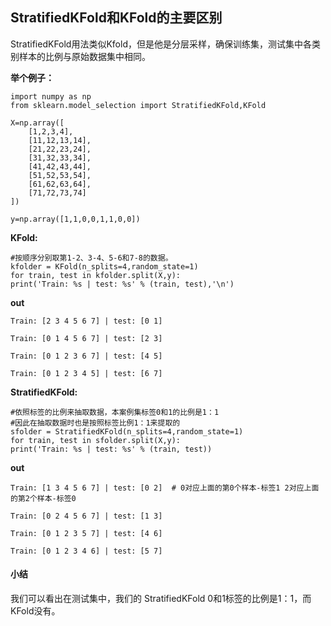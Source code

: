 ## StratifiedKFold和KFold的主要区别

StratifiedKFold用法类似Kfold，但是他是分层采样，确保训练集，测试集中各类别样本的比例与原始数据集中相同。

__举个例子：__

    import numpy as np
    from sklearn.model_selection import StratifiedKFold,KFold

    X=np.array([
        [1,2,3,4],
        [11,12,13,14],
        [21,22,23,24],
        [31,32,33,34],
        [41,42,43,44],
        [51,52,53,54],
        [61,62,63,64],
        [71,72,73,74]
    ])

    y=np.array([1,1,0,0,1,1,0,0])


__KFold:__

    #按顺序分别取第1-2、3-4、5-6和7-8的数据。
    kfolder = KFold(n_splits=4,random_state=1)
    for train, test in kfolder.split(X,y):
    print('Train: %s | test: %s' % (train, test),'\n')

__out__

    Train: [2 3 4 5 6 7] | test: [0 1] 

    Train: [0 1 4 5 6 7] | test: [2 3] 

    Train: [0 1 2 3 6 7] | test: [4 5] 

    Train: [0 1 2 3 4 5] | test: [6 7] 


__StratifiedKFold:__

    #依照标签的比例来抽取数据，本案例集标签0和1的比例是1：1
    #因此在抽取数据时也是按照标签比例1：1来提取的
    sfolder = StratifiedKFold(n_splits=4,random_state=1)
    for train, test in sfolder.split(X,y):
    print('Train: %s | test: %s' % (train, test))

__out__

    Train: [1 3 4 5 6 7] | test: [0 2]  # 0对应上面的第0个样本-标签1 2对应上面的第2个样本-标签0

    Train: [0 2 4 5 6 7] | test: [1 3]

    Train: [0 1 2 3 5 7] | test: [4 6]

    Train: [0 1 2 3 4 6] | test: [5 7]
    

#### 小结

我们可以看出在测试集中，我们的 StratifiedKFold 0和1标签的比例是1：1，而KFold没有。

